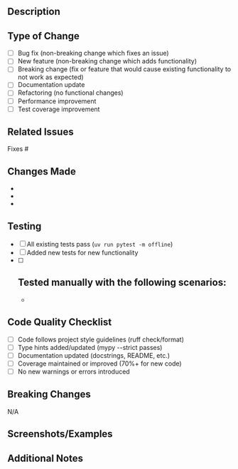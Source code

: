 ## Description

<!-- Provide a brief description of the changes in this PR -->

## Type of Change

<!-- Mark the relevant option with an "x" -->

- [ ] Bug fix (non-breaking change which fixes an issue)
- [ ] New feature (non-breaking change which adds functionality)
- [ ] Breaking change (fix or feature that would cause existing functionality to not work as expected)
- [ ] Documentation update
- [ ] Refactoring (no functional changes)
- [ ] Performance improvement
- [ ] Test coverage improvement

## Related Issues

<!-- Link to related issues using "Fixes #123" or "Relates to #456" -->

Fixes #

## Changes Made

<!-- List the specific changes made in this PR -->

- 
- 
- 

## Testing

<!-- Describe the testing you've done -->

- [ ] All existing tests pass (`uv run pytest -m offline`)
- [ ] Added new tests for new functionality
- [ ] Tested manually with the following scenarios:
  - 
  - 

## Code Quality Checklist

- [ ] Code follows project style guidelines (ruff check/format)
- [ ] Type hints added/updated (mypy --strict passes)
- [ ] Documentation updated (docstrings, README, etc.)
- [ ] Coverage maintained or improved (70%+ for new code)
- [ ] No new warnings or errors introduced

## Breaking Changes

<!-- If this is a breaking change, describe what breaks and migration steps -->

N/A

## Screenshots/Examples

<!-- If applicable, add screenshots or example output -->

## Additional Notes

<!-- Any additional information that reviewers should know -->
